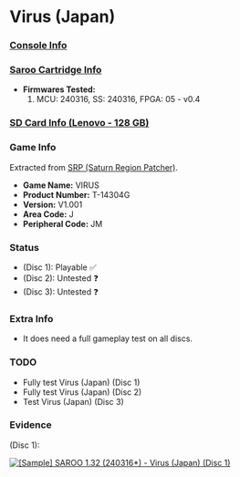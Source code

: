 # Virus (Japan)

### [Console Info](../../../../../Info/Consoles/VA13/README.md)

### [Saroo Cartridge Info](../../../../../Info/Cartridges/RetroGameParadiseStore/1.32F/README.md)

- <b>Firmwares Tested:</b>
  1. MCU: 240316, SS: 240316, FPGA: 05 - v0.4

### [SD Card Info (Lenovo - 128 GB)](../../../../../Info/SdCards/Lenovo/128GB/fat32/README.md)

### Game Info

Extracted from [SRP (Saturn Region Patcher)](https://segaxtreme.net/resources/saturn-region-patcher.81/download).

- <b>Game Name:</b> VIRUS
- <b>Product Number:</b> T-14304G
- <b>Version:</b> V1.001
- <b>Area Code:</b> J
- <b>Peripheral Code:</b> JM

### Status

- (Disc 1): Playable :white_check_mark:
- (Disc 2): Untested :question:
- (Disc 3): Untested :question:

### Extra Info

- It does need a full gameplay test on all discs.

### TODO

- Fully test Virus (Japan) (Disc 1)
- Fully test Virus (Japan) (Disc 2)
- Test Virus (Japan) (Disc 3)

### Evidence

(Disc 1):

[![[Sample] SAROO 1.32 (240316*) - Virus (Japan) (Disc 1)](https://img.youtube.com/vi/AU8N5nBY2aI/0.jpg)](https://www.youtube.com/watch?v=AU8N5nBY2aI)
